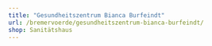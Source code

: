 ```yaml
---
title: "Gesundheitszentrum Bianca Burfeindt"
url: /bremervoerde/gesundheitszentrum-bianca-burfeindt/
shop: Sanitätshaus
---
```

